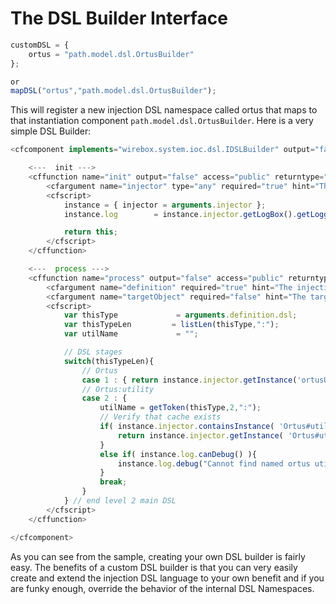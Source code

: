 # The DSL Builder Interface

```javascript
customDSL = {
    ortus = "path.model.dsl.OrtusBuilder"
};

or
mapDSL("ortus","path.model.dsl.OrtusBuilder");
```

This will register a new injection DSL namespace called ortus that maps to that instantiation component `path.model.dsl.OrtusBuilder`. Here is a very simple DSL Builder:

```javascript
<cfcomponent implements="wirebox.system.ioc.dsl.IDSLBuilder" output="false">

    <---  init --->
    <cffunction name="init" output="false" access="public" returntype="any" hint="Configure the DSL for operation and returns itself" colddoc:generic="wirebox.system.ioc.dsl.IDSLBuilder">
        <cfargument name="injector" type="any" required="true" hint="The linked WireBox injector" colddoc:generic="wirebox.system.ioc.Injector"/>
        <cfscript>
            instance = { injector = arguments.injector };
            instance.log        = instance.injector.getLogBox().getLogger( this );

            return this;
        </cfscript>
    </cffunction>

    <---  process --->
    <cffunction name="process" output="false" access="public" returntype="any" hint="Process an incoming DSL definition and produce an object with it.">
        <cfargument name="definition" required="true" hint="The injection dsl definition structure to process. Keys: name, dsl"/>
        <cfargument name="targetObject" required="false" hint="The target object we are building the DSL dependency for."/>
        <cfscript>
            var thisType             = arguments.definition.dsl;
            var thisTypeLen         = listLen(thisType,":");
            var utilName             = "";

            // DSL stages
            switch(thisTypeLen){
                // Ortus
                case 1 : { return instance.injector.getInstance('ortusUtil'); }
                // Ortus:utility
                case 2 : {
                    utilName = getToken(thisType,2,":");
                    // Verify that cache exists
                    if( instance.injector.containsInstance( 'Ortus#utilName'# ) ){
                        return instance.injector.getInstance( 'Ortus#utilName#' );
                    }
                    else if( instance.log.canDebug() ){
                        instance.log.debug("Cannot find named ortus utility #utilName# using definition: #arguments.definition.toString()#");
                    }
                    break;
                }
            } // end level 2 main DSL
        </cfscript>
    </cffunction>

</cfcomponent>
```

As you can see from the sample, creating your own DSL builder is fairly easy. The benefits of a custom DSL builder is that you can very easily create and extend the injection DSL language to your own benefit and if you are funky enough, override the behavior of the internal DSL Namespaces.
